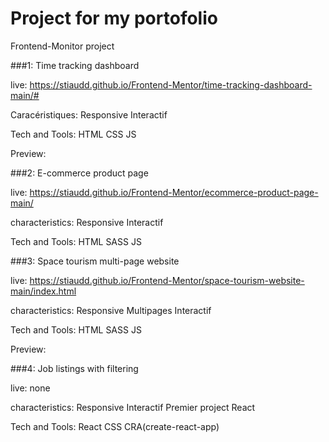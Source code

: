 # Project for my portofolio
Frontend-Monitor project

###1: Time tracking dashboard

live: https://stiaudd.github.io/Frontend-Mentor/time-tracking-dashboard-main/#

Caracéristiques: Responsive Interactif

Tech and Tools: HTML CSS JS

Preview:


###2: E-commerce product page

live: https://stiaudd.github.io/Frontend-Mentor/ecommerce-product-page-main/

characteristics: Responsive Interactif

Tech and Tools: HTML SASS JS

###3: Space tourism multi-page website

live: https://stiaudd.github.io/Frontend-Mentor/space-tourism-website-main/index.html

characteristics: Responsive Multipages Interactif

Tech and Tools: HTML SASS JS

Preview:

###4: Job listings with filtering

live: none

characteristics: Responsive Interactif Premier project React

Tech and Tools: React CSS CRA(create-react-app)
